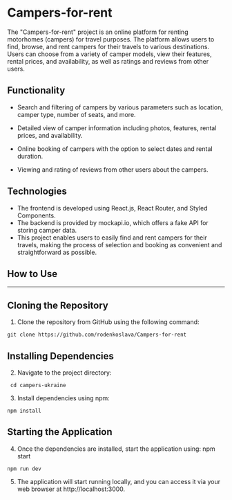 # **Campers-for-rent**

The "Campers-for-rent" project is an online platform for renting motorhomes (campers) for travel purposes. The platform allows users to find, browse, and rent campers for their travels to various destinations. Users can choose from a variety of camper models, view their features, rental prices, and availability, as well as ratings and reviews from other users.

## **Functionality**

- Search and filtering of campers by various parameters such as location, camper type, number of seats, and more.

- Detailed view of camper information including photos, features, rental prices, and availability.

- Online booking of campers with the option to select dates and rental duration.

- Viewing and rating of reviews from other users about the campers.

## **Technologies**

- The frontend is developed using React.js, React Router, and Styled Components.
- The backend is provided by mockapi.io, which offers a fake API for storing camper data.
- This project enables users to easily find and rent campers for their travels, making the process of selection and booking as convenient and straightforward as possible.

## **How to Use**

---

## **Cloning the Repository**

1. Clone the repository from GitHub using the following command:

```
git clone https://github.com/rodenkoslava/Campers-for-rent
```

## **Installing Dependencies**

2. Navigate to the project directory:

```
 cd campers-ukraine
```

3. Install dependencies using npm:

```
npm install
```

## **Starting the Application**

4. Once the dependencies are installed, start the application using:
   npm start

```
npm run dev
```

5. The application will start running locally, and you can access it via your web browser at http://localhost:3000.
